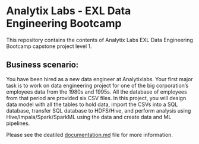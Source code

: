 # Analytix Labs - EXL Data Engineering Bootcamp

This repository contains the contents of Analytix Labs EXL Data Engineering Bootcamp capstone project  level 1. 

## Business scenario:

You have been hired as a new data engineer at Analytixlabs. Your first major task is to work on data engineering project for one of the big corporation’s employees data from the 1980s and 1995s. All the database of employees from that period are provided six CSV files. In this project, you will design data model with all the tables to hold data, import the CSVs into a SQL database, transfer SQL database to HDFS/Hive, and perform analysis using Hive/Impala/Spark/SparkML using the data and create data and ML pipelines.

Please see the deatiled [documentation.md](https://github.com/Mercurial-Unicorn/alabs_capstone_project1/blob/main/Documentation.md) file for more information.
